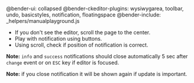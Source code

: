 @bender-ui: collapsed
@bender-ckeditor-plugins: wysiwygarea, toolbar, undo, basicstyles, notification, floatingspace
@bender-include: _helpers/manualplayground.js

* If you don't see the editor, scroll the page to the center.
* Play with notification using buttons.
* Using scroll, check if position of notification is correct.

**Note:** `info` and `success` notifications should close automatically 5 sec after `change` event or on `ESC` key if editor is focused.

**Note:** if you close notification it will be shown again if update is important.